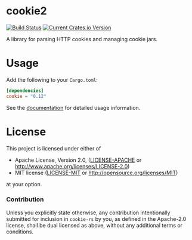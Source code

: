 # cookie2

[![Build Status](https://travis-ci.com/DoumanAsh/cookie-rs.svg?branch=master)](https://travis-ci.com/DoumanAsh/cookie-rs)
[![Current Crates.io Version](https://img.shields.io/crates/v/cookie2.svg)](https://crates.io/crates/cookie2)

A library for parsing HTTP cookies and managing cookie jars.

# Usage

Add the following to your `Cargo.toml`:

```toml
[dependencies]
cookie = "0.12"
```

See the [documentation](http://docs.rs/cookie2) for detailed usage information.

# License

This project is licensed under either of

 * Apache License, Version 2.0, ([LICENSE-APACHE](LICENSE-APACHE) or
   http://www.apache.org/licenses/LICENSE-2.0)
 * MIT license ([LICENSE-MIT](LICENSE-MIT) or
   http://opensource.org/licenses/MIT)

at your option.

### Contribution

Unless you explicitly state otherwise, any contribution intentionally submitted
for inclusion in `cookie-rs` by you, as defined in the Apache-2.0 license, shall
be dual licensed as above, without any additional terms or conditions.
